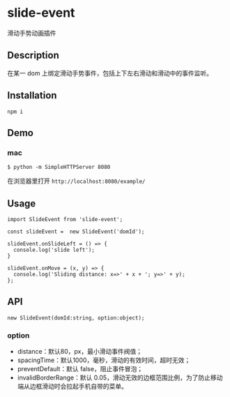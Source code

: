# slide-event
滑动手势动画插件

## Description

在某一 dom 上绑定滑动手势事件，包括上下左右滑动和滑动中的事件监听。

## Installation

~~~
npm i 
~~~

## Demo

### mac 

```
$ python -m SimpleHTTPServer 8080
```

在浏览器里打开 `http://localhost:8080/example/`

## Usage

~~~
import SlideEvent from 'slide-event';

const slideEvent =  new SlideEvent('domId');

slideEvent.onSlideLeft = () => {
  console.log('slide left');
}

slideEvent.onMove = (x, y) => {
  console.log('Sliding distance: x=>' + x + '; y=>' + y);
};
~~~

## API

~~~
new SlideEvent(domId:string, option:object);
~~~

### option

* distance：默认80，px，最小滑动事件阀值；
* spacingTime：默认1000，毫秒，滑动的有效时间，超时无效；
* preventDefault：默认 false，阻止事件冒泡；
* invalidBorderRange：默认 0.05，滑动无效的边框范围比例，为了防止移动端从边框滑动时会拉起手机自带的菜单。


